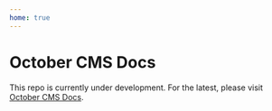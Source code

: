 ```yaml
---
home: true
---
```


# October CMS Docs

This repo is currently under development. For the latest, please visit [October CMS Docs](https://octobercms.com/docs).

<Redirect to="2.x" />
